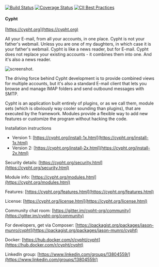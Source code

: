 [![Build Status](https://travis-ci.org/jasonmunro/cypht.svg?branch=master)](https://travis-ci.org/jasonmunro/cypht)
[![Coverage Status](https://coveralls.io/repos/github/jasonmunro/cypht/badge.svg?branch=master)](https://coveralls.io/github/jasonmunro/cypht?branch=master)
[![CII Best Practices](https://bestpractices.coreinfrastructure.org/projects/127/badge)](https://bestpractices.coreinfrastructure.org/projects/127)

#### Cypht
[https://cypht.org](https://cypht.org)

All your E-mail, from all your accounts, in one place. Cypht is not your
father's webmail. Unless you are one of my daughters, in which case it is your
father's webmail. Cypht is like a news reader, but for E-mail. Cypht does not
replace your existing accounts - it combines them into one. And it's also a
news reader.

![screenshot](https://github.com/cypht-org/cypht-website/blob/master/img/cypht_shot1.png "Unread View").

The driving force behind Cypht development is to provide combined views for
multiple accounts, but it's also a standard E-mail client that lets you browse
and manage IMAP folders and send outbound messages with SMTP.


Cypht is an application built entirely of plugins, or as we call them, module
sets (which is obviously way cooler sounding than plugins), that are executed
by the framework. Modules provide a flexible way to add new features or
customize the program without hacking the code.


Installation instructions 
* Version 1: [https://cypht.org/install-1x.html](https://cypht.org/install-1x.html)
* Version 2: [https://cypht.org/install-2x.html](https://cypht.org/install-2x.html)

Security details: [https://cypht.org/security.html](https://cypht.org/security.html)

Module info: [https://cypht.org/modules.html](https://cypht.org/modules.html)

Features: [https://cypht.org/features.html](https://cypht.org/features.html)

License: [https://cypht.org/license.html](https://cypht.org/license.html)

Community chat room: [https://gitter.im/cypht-org/community](https://gitter.im/cypht-org/community)

For developers, get via Composer: [https://packagist.org/packages/jason-munro/cypht](https://packagist.org/packages/jason-munro/cypht)

Docker: [https://hub.docker.com/r/cypht/cypht](https://hub.docker.com/r/cypht/cypht)

LinkedIn group: [https://www.linkedin.com/groups/13804559/](https://www.linkedin.com/groups/13804559/)
